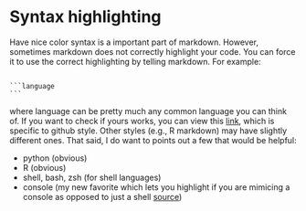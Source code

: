 # Syntax highlighting

Have nice color syntax is a important part of markdown. However, sometimes markdown does not correctly highlight your code. You can force it to use the correct highlighting by telling markdown. For example:

````

```language
```

````

where language can be pretty much any common language you can think of. If you want to check if yours works, you can view this [link](https://github.com/github/linguist/blob/master/lib/linguist/languages.yml), which is specific to github style. Other styles (e.g., R markdown) may have slightly different ones. That said, I do want to points out a few that would be helpful:

- python (obvious)
- R (obvious)
- shell, bash, zsh (for shell languages)
- console (my new favorite which lets you highlight if you are mimicing a console as opposed to just a shell [source](https://stackoverflow.com/a/49004070))
